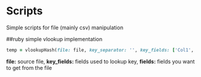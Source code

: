 # Scripts
Simple scripts for file (mainly csv) manipulation

##ruby simple vlookup implementation

```ruby
temp = vlookupHash(file: file, key_separator: '', key_fields: ['Col1','Col2'], fields: ['Field1','Field2','field3'])
```
__file:__ source file,
__key_fields:__ fields used to lookup key,
__fields:__ fields you want to get from the file
